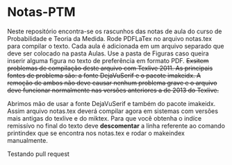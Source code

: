 Notas-PTM
=========

Neste repositório encontra-se os rascunhos das notas de aula do curso de Probabilidade e Teoria da Medida.
Rode PDFLaTex no arquivo notas.tex para compilar o texto. Cada aula é adicionada em um arquivo separado
que deve ser colocado na pasta Aulas. Use a pasta de Figuras caso queira inserir alguma figura no texto
de preferência em formato PDF. 
<strike>Exsitem problemas de compilação deste arquivo com Texlive 2011. As principais fontes de problema 
são: a fonte DejaVuSerif e o pacote imakeidx. A remoção de ambos não deve causar nenhum problema 
grave e o arquivo deve funcionar normalmente nas versões anteriores a de 2013 do Texlive.</strike>

Abrimos mão de usar a fonte DejaVuSerif e também do pacote imakeidx.
Assim arquivo notas.tex deverá compilar agora em sistemas com versões mais 
antigas do texlive e do miktex. Para que você obtenha o indíce remissívo 
no final do texto deve <b>descomentar</b> a linha referente ao comando printindex que se encontra
nos notas.tex e rodar o makeindex manualmente. 


Testando pull request
